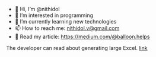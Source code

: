 - 👋 Hi, I’m @nithidol
- 👀 I’m interested in programming
- 🌱 I’m currently learning new technologies
- 📫 How to reach me: nithidol.v@gmail.com
- 🚀 Read my article: https://medium.com/@balloon.helps
<!---
nithidol/nithidol is a ✨ special ✨ repository because its `README.md` (this file) appears on your GitHub profile.
You can click the Preview link to take a look at your changes.
--->
The developer can read about generating large Excel. <a href="https://medium.com/@balloon.helps/how-to-generate-large-excel-files-with-java-using-apache-poi-f6ef2c8257b5" target="_blank">link</a>
